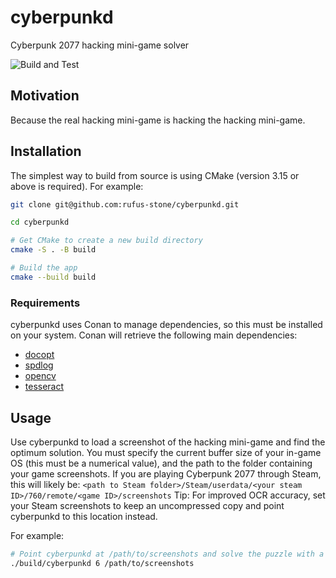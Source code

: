 # cyberpunkd
Cyberpunk 2077 hacking mini-game solver

![Build and Test](https://github.com/rufus-stone/cyberpunkd/workflows/Build%20and%20Test/badge.svg)

## Motivation

Because the real hacking mini-game is hacking the hacking mini-game.

## Installation

The simplest way to build from source is using CMake (version 3.15 or above is required). For example:

```sh
git clone git@github.com:rufus-stone/cyberpunkd.git

cd cyberpunkd

# Get CMake to create a new build directory
cmake -S . -B build

# Build the app
cmake --build build
```

### Requirements

cyberpunkd uses Conan to manage dependencies, so this must be installed on your system. Conan will retrieve the following main dependencies:

- [docopt](https://github.com/docopt/docopt.cpp)
- [spdlog](https://github.com/gabime/spdlog)
- [opencv](https://github.com/opencv/opencv)
- [tesseract](https://github.com/tesseract-ocr/tesseract)

## Usage

Use cyberpunkd to load a screenshot of the hacking mini-game and find the optimum solution.
You must specify the current buffer size of your in-game OS (this must be a numerical value), and the path to the folder containing your game screenshots.
If you are playing Cyberpunk 2077 through Steam, this will likely be: `<path to Steam folder>/Steam/userdata/<your steam ID>/760/remote/<game ID>/screenshots`
Tip: For improved OCR accuracy, set your Steam screenshots to keep an uncompressed copy and point cyberpunkd to this location instead.

For example:

```sh
# Point cyberpunkd at /path/to/screenshots and solve the puzzle with a buffer size of 6
./build/cyberpunkd 6 /path/to/screenshots
```